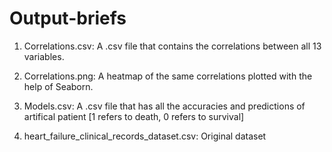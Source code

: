 # Output-briefs

1) Correlations.csv: A .csv file that contains the correlations between all 13 variables.

2) Correlations.png: A heatmap of the same correlations plotted with the help of Seaborn.

3) Models.csv: A .csv file that has all the accuracies and predictions of artifical patient [1 refers to death, 0 refers to survival]

4) heart_failure_clinical_records_dataset.csv: Original dataset

